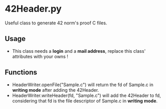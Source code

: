 # 42Header.py

Useful class to generate 42 norm's proof C files.

## Usage

* This class needs a  **login** and a **mail address**, replace this class' attributes with your owns !

## Functions

* HeaderWriter.openFile("Sample.c") will return the fd of Sample.c in **writing mode** after adding the 42Header.
* HeaderWriter.writeHeader(fd, "Sample.c") will add the 42Header to fd, considering that fd is the file descriptor of Sample.c in **writing mode**.
